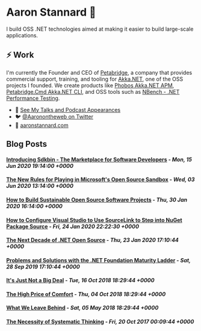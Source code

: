 # Aaron Stannard 👋

I build OSS .NET technologies aimed at making it easier to build large-scale applications. 

## ⚡ Work
I'm currently the Founder and CEO of [Petabridge](https://petabridge.com/), a company that provides commercial support, training, and tooling for [Akka.NET](https://getakka.net/), one of the OSS projects I founded. We create products like [Phobos Akka.NET APM](https://phobos.petabridge.com/), [Petabridge.Cmd Akka.NET CLI](https://cmd.petabridge.com/), and OSS tools such as [NBench - .NET Performance Testing](https://nbench.io/).

* 🔭 [See My Talks and Podcast Appearances](https://aaronstannard.com/talks/)
* :bird: [@Aaronontheweb on Twitter](https://twitter.com/Aaronontheweb)
* :bookmark_tabs:	[aaronstannard.com](https://aaronstannard.com/)

## Blog Posts
<!--START_SECTION:feed-->
#### [Introducing Sdkbin - The Marketplace for Software Developers](http:&#x2F;&#x2F;www.aaronstannard.com&#x2F;sdkbin-marketplace&#x2F;) - _Mon, 15 Jun 2020 19:14:00 +0000_
#### [The New Rules for Playing in Microsoft&#39;s Open Source Sandbox](http:&#x2F;&#x2F;www.aaronstannard.com&#x2F;new-rules-dotnet-oss&#x2F;) - _Wed, 03 Jun 2020 13:14:00 +0000_
#### [How to Build Sustainable Open Source Software Projects](http:&#x2F;&#x2F;www.aaronstannard.com&#x2F;sustainable-open-source-software&#x2F;) - _Thu, 30 Jan 2020 16:14:00 +0000_
#### [How to Configure Visual Studio to Use SourceLink to Step into NuGet Package Source](http:&#x2F;&#x2F;www.aaronstannard.com&#x2F;visual-studio-sourcelink-setup&#x2F;) - _Fri, 24 Jan 2020 22:22:30 +0000_
#### [The Next Decade of .NET Open Source](http:&#x2F;&#x2F;www.aaronstannard.com&#x2F;next-decade-dotnet&#x2F;) - _Thu, 23 Jan 2020 17:10:44 +0000_
#### [Problems and Solutions with the .NET Foundation Maturity Ladder](http:&#x2F;&#x2F;www.aaronstannard.com&#x2F;dotnet-foundation-maturity-ladder&#x2F;) - _Sat, 28 Sep 2019 17:10:44 +0000_
#### [It&#39;s Just Not a Big Deal](http:&#x2F;&#x2F;www.aaronstannard.com&#x2F;not-a-big-deal&#x2F;) - _Tue, 16 Oct 2018 18:29:44 +0000_
#### [The High Price of Comfort](http:&#x2F;&#x2F;www.aaronstannard.com&#x2F;high-effort-living&#x2F;) - _Thu, 04 Oct 2018 18:29:44 +0000_
#### [What We Leave Behind](http:&#x2F;&#x2F;www.aaronstannard.com&#x2F;what-we-leave-behind&#x2F;) - _Sat, 05 May 2018 18:29:44 +0000_
#### [The Necessity of Systematic Thinking](http:&#x2F;&#x2F;www.aaronstannard.com&#x2F;systematic-thinking&#x2F;) - _Fri, 20 Oct 2017 00:09:44 +0000_
<!--END_SECTION:feed-->
